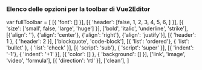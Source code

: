 ### Elenco delle opzioni per la toolbar di Vue2Editor
var fullToolbar = [
[{ 'font': [] }],
[{ 'header': [false, 1, 2, 3, 4, 5, 6, ] }],
[{ 'size': ['small', false, 'large', 'huge'] }],
['bold', 'italic', 'underline', 'strike'],
[{'align': ''}, {'align': 'center'}, {'align': 'right'}, {'align': 'justify'}],
[{ 'header': 1 }, { 'header': 2 }],
['blockquote', 'code-block'],
[{ 'list': 'ordered'}, { 'list': 'bullet' }, { 'list': 'check' }],
[{ 'script': 'sub'}, { 'script': 'super' }],
[{ 'indent': '-1'}, { 'indent': '+1' }],
[{ 'color': [] }, { 'background': [] }],
['link', 'image', 'video', 'formula'],
[{ 'direction': 'rtl' }],
['clean'],
]